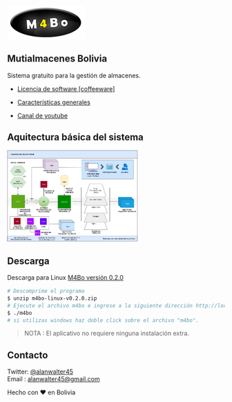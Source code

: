 <img src="./assets/logotipo.png">

## Mutialmacenes Bolivia

Sistema gratuito para la gestión de almacenes.

* <a href="./LICENSE.md">Licencia de software [coffeeware]</a>

* <a href="https://alanwalter45.github.io/M4Bo" target="_blank">Características generales</a>

* <a href="https://www.youtube.com/playlist?list=PLCGw6KEqh5zEhAPkQbcocWWxXfl_tbgD-" target="_blank">Canal de youtube</a>

## Aquitectura básica del sistema

<img id="img-arch" width="60%" src="./assets/arquitectura.png"
            alt="imagen de la arquitectura utilizada en el sistema.">



## Descarga

Descarga para Linux  <a href="https://github.com/alanwalter45/M4Bo/releases/download/v0.2.0/m4bo-linux-v0.2.0.zip" download>M4Bo versión 0.2.0</a> 


```bash
# Descomprime el programa
$ unzip m4bo-linux-v0.2.0.zip
# Ejecute el archivo m4bo e ingrese a la siguiente dirección http://localhost:5000
$ ./m4bo
# si utilizas windows haz doble click sobre el archivo "m4bo". 
```

> NOTA : El aplicativo no requiere ninguna instalación extra.


## Contacto
Twitter: <a href="https://twitter.com/alanwalter45" target="_blank">@alanwalter45</a>
<br>
Email : alanwalter45@gmail.com

Hecho con &#10084; en Bolivia